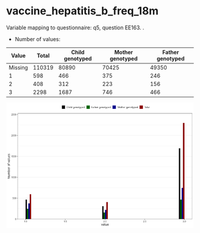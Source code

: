 # vaccine_hepatitis_b_freq_18m
Variable mapping to questionnaire: q5, question EE163.
.
- Number of values:

| Value | Total | Child genotyped | Mother genotyped | Father genotyped |
| ----- | ----- | --------------- | ---------------- | ---------------- |
| Missing | 110319 | 80890 | 70425 | 49350 |
| 1 | 598 | 466 | 375 |246 |
| 2 | 408 | 312 | 223 |156 |
| 3 | 2298 | 1687 | 746 |466 |



![](vaccine_hepatitis_b_freq_18m_n.png)



